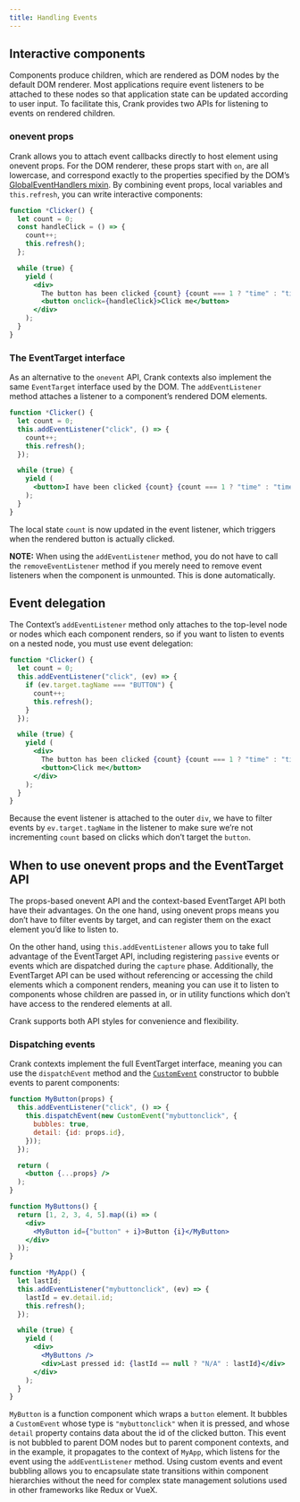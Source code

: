 ```yaml
---
title: Handling Events
---
```


## Interactive components
Components produce children, which are rendered as DOM nodes by the default DOM renderer. Most applications require event listeners to be attached to these nodes so that application state can be updated according to user input. To facilitate this, Crank provides two APIs for listening to events on rendered children.

### onevent props
Crank allows you to attach event callbacks directly to host element using onevent props. For the DOM renderer, these props start with `on`, are all lowercase, and correspond exactly to the properties specified by the DOM’s [GlobalEventHandlers mixin](https://developer.mozilla.org/en-US/docs/Web/API/GlobalEventHandlers). By combining event props, local variables and `this.refresh`, you can write interactive components:

```jsx
function *Clicker() {
  let count = 0;
  const handleClick = () => {
    count++;
    this.refresh();
  };

  while (true) {
    yield (
      <div>
        The button has been clicked {count} {count === 1 ? "time" : "times"}.
        <button onclick={handleClick}>Click me</button>
      </div>
    );
  }
}
```

### The EventTarget interface
As an alternative to the `onevent` API, Crank contexts also implement the same `EventTarget` interface used by the DOM. The `addEventListener` method attaches a listener to a component’s rendered DOM elements.

```jsx
function *Clicker() {
  let count = 0;
  this.addEventListener("click", () => {
    count++;
    this.refresh();
  });

  while (true) {
    yield (
      <button>I have been clicked {count} {count === 1 ? "time" : "times"}</button>
    );
  }
}
```

The local state `count` is now updated in the event listener, which triggers when the rendered button is actually clicked.

**NOTE:** When using the `addEventListener` method, you do not have to call the `removeEventListener` method if you merely need to remove event listeners when the component is unmounted. This is done automatically.

## Event delegation

The Context’s `addEventListener` method only attaches to the top-level node or nodes which each component renders, so if you want to listen to events on a nested node, you must use event delegation:

```jsx
function *Clicker() {
  let count = 0;
  this.addEventListener("click", (ev) => {
    if (ev.target.tagName === "BUTTON") {
      count++;
      this.refresh();
    }
  });

  while (true) {
    yield (
      <div>
        The button has been clicked {count} {count === 1 ? "time" : "times"}.
        <button>Click me</button>
      </div>
    );
  }
}
```

Because the event listener is attached to the outer `div`, we have to filter events by `ev.target.tagName` in the listener to make sure we’re not incrementing `count` based on clicks which don’t target the `button`.

## When to use onevent props and the EventTarget API
The props-based onevent API and the context-based EventTarget API both have their advantages. On the one hand, using onevent props means you don’t have to filter events by target, and can register them on the exact element you’d like to listen to.

On the other hand, using `this.addEventListener` allows you to take full advantage of the EventTarget API, including registering `passive` events or events which are dispatched during the `capture` phase. Additionally, the EventTarget API can be used without referencing or accessing the child elements which a component renders, meaning you can use it to listen to components whose children are passed in, or in utility functions which don’t have access to the rendered elements at all.

Crank supports both API styles for convenience and flexibility.

### Dispatching events
Crank contexts implement the full EventTarget interface, meaning you can use the `dispatchEvent` method and the [`CustomEvent`](https://developer.mozilla.org/en-US/docs/Web/API/CustomEvent) constructor to bubble events to parent components:

```jsx
function MyButton(props) {
  this.addEventListener("click", () => {
    this.dispatchEvent(new CustomEvent("mybuttonclick", {
      bubbles: true,
      detail: {id: props.id},
    }));
  });

  return (
    <button {...props} />
  );
}

function MyButtons() {
  return [1, 2, 3, 4, 5].map((i) => (
    <div> 
      <MyButton id={"button" + i}>Button {i}</MyButton>
    </div>
  ));
}

function *MyApp() {
  let lastId;
  this.addEventListener("mybuttonclick", (ev) => {
    lastId = ev.detail.id;
    this.refresh();
  });

  while (true) {
    yield (
      <div>
        <MyButtons />
        <div>Last pressed id: {lastId == null ? "N/A" : lastId}</div>
      </div>
    );
  }
}
```

`MyButton` is a function component which wraps a `button` element. It bubbles a `CustomEvent` whose type is `"mybuttonclick"` when it is pressed, and whose `detail` property contains data about the id of the clicked button. This event is not bubbled to parent DOM nodes but to parent component contexts, and in the example, it propagates to the context of `MyApp`, which listens for the event using the `addEventListener` method. Using custom events and event bubbling allows you to encapsulate state transitions within component hierarchies without the need for complex state management solutions used in other frameworks like Redux or VueX.
